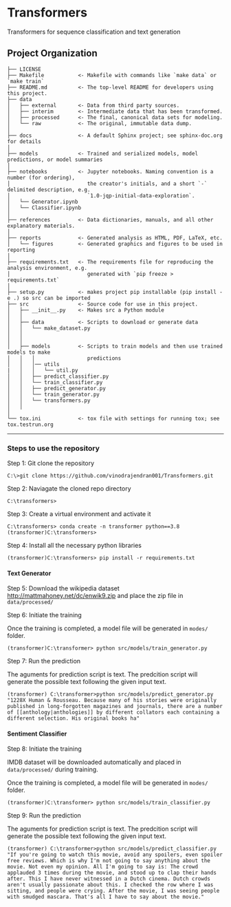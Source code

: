 Transformers
==============================

Transformers for sequence classification and text generation

Project Organization
------------

    ├── LICENSE
    ├── Makefile           <- Makefile with commands like `make data` or `make train`
    ├── README.md          <- The top-level README for developers using this project.
    ├── data
    │   ├── external       <- Data from third party sources.
    │   ├── interim        <- Intermediate data that has been transformed.
    │   ├── processed      <- The final, canonical data sets for modeling.
    │   └── raw            <- The original, immutable data dump.
    │
    ├── docs               <- A default Sphinx project; see sphinx-doc.org for details
    │
    ├── models             <- Trained and serialized models, model predictions, or model summaries
    │
    ├── notebooks          <- Jupyter notebooks. Naming convention is a number (for ordering),
    │                         the creator's initials, and a short `-` delimited description, e.g.
    │                         `1.0-jqp-initial-data-exploration`.
    │   └── Generator.ipynb 
    │   └── Classifier.ipynb 
    │
    ├── references         <- Data dictionaries, manuals, and all other explanatory materials.
    │
    ├── reports            <- Generated analysis as HTML, PDF, LaTeX, etc.
    │   └── figures        <- Generated graphics and figures to be used in reporting
    │
    ├── requirements.txt   <- The requirements file for reproducing the analysis environment, e.g.
    │                         generated with `pip freeze > requirements.txt`
    │
    ├── setup.py           <- makes project pip installable (pip install -e .) so src can be imported
    ├── src                <- Source code for use in this project.
    │   ├── __init__.py    <- Makes src a Python module
    │   │
    │   ├── data           <- Scripts to download or generate data
    │   │   └── make_dataset.py
    │   │
    │   │
    │   ├── models         <- Scripts to train models and then use trained models to make
    │   │   │                 predictions
    │   │   │── utils
    |   │   │   └── util.py
    │   │   ├── predict_classifier.py
    │   │   └── train_classifier.py
    │   │   ├── predict_generator.py
    │   │   └── train_generator.py    
    │   │   └── transformers.py   
    │   │
    │
    └── tox.ini            <- tox file with settings for running tox; see tox.testrun.org


--------


### Steps to use the repository

Step 1: Git clone the repository

    C:\>git clone https://github.com/vinodrajendran001/Transformers.git


Step 2: Naviagate the cloned repo directory

    C:\transformers>


Step 3: Create a virtual environment and activate it

    C:\transformers> conda create -n transformer python==3.8
    (transformer)C:\transformers>

Step 4: Install all the necessary python libraries 

    (transformer)C:\transformers> pip install -r requirements.txt

#### Text Generator

Step 5: Download the wikipedia dataset http://mattmahoney.net/dc/enwik9.zip and place the zip file in ```data/processed/```

Step 6: Initiate the training

Once the training is completed, a model file will be generated in ```modes/``` folder.

    (transformer)C:\transformer> python src/models/train_generator.py

Step 7: Run the prediction

The aguments for prediction script is text. The predcition script will generate the possible text following the given input text.

    (transformer) C:\transformer>python src/models/predict_generator.py "1228X Human & Rousseau. Because many of his stories were originally published in long-forgotten magazines and journals, there are a number of [[anthology|anthologies]] by different collators each containing a different selection. His original books ha"

#### Sentiment Classifier

Step 8: Initiate the training

IMDB dataset will be downloaded automatically and placed in ```data/processed/``` during training.

Once the training is completed, a model file will be generated in ```modes/``` folder.

    (transformer)C:\transformer> python src/models/train_classifier.py

Step 9: Run the prediction

The aguments for prediction script is text. The predcition script will generate the possible text following the given input text.

    (transformer) C:\transformer>python src/models/predict_classifier.py "If you're going to watch this movie, avoid any spoilers, even spoiler free reviews. Which is why I'm not going to say anything about the movie. Not even my opinion. All I'm going to say is: The crowd applauded 3 times during the movie, and stood up to clap their hands after. This I have never witnessed in a Dutch cinema. Dutch crowds aren't usually passionate about this. I checked the row where I was sitting, and people were crying. After the movie, I was seeing people with smudged mascara. That's all I have to say about the movie."





